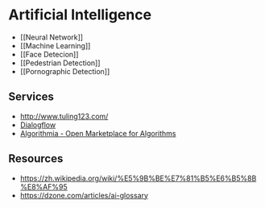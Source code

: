 # Artificial Intelligence


- [[Neural Network]]
- [[Machine Learning]]
- [[Face Detecion]]
- [[Pedestrian Detection]]
- [[Pornographic Detection]]


## Services

- http://www.tuling123.com/
- [Dialogflow](https://dialogflow.com/)
- [Algorithmia - Open Marketplace for Algorithms](https://algorithmia.com/)


## Resources

- https://zh.wikipedia.org/wiki/%E5%9B%BE%E7%81%B5%E6%B5%8B%E8%AF%95
- https://dzone.com/articles/ai-glossary
